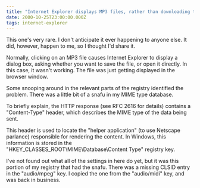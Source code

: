 ```yaml
---
title: "Internet Explorer displays MP3 files, rather than downloading them"
date: 2000-10-25T23:00:00.000Z
tags: internet-explorer
---
```


This one's very rare. I don't anticipate it ever happening to anyone
else. It did, however, happen to me, so I thought I'd share it.

Normally, clicking on an MP3 file causes Internet Explorer to display a
dialog box, asking whether you want to save the file, or open it
directly. In this case, it wasn't working. The file was just getting
displayed in the browser window.

Some snooping around in the relevant parts of the registry identified
the problem. There was a little bit of a snafu in my MIME type database.

To briefly explain, the HTTP response (see RFC 2616 for details)
contains a "Content-Type" header, which describes the MIME type of the
data being sent.

This header is used to locate the "helper application" (to use Netscape
parlance) responsible for rendering the content. In Windows, this
information is stored in the "HKEY_CLASSES_ROOT\MIME\Database\Content
Type" registry key.

I've not found out what all of the settings in here do yet, but it was
this portion of my registry that had the snafu. There was a missing
CLSID entry in the "audio/mpeg" key. I copied the one from the
"audio/midi" key, and was back in business.
